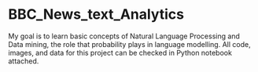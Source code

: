 # BBC_News_text_Analytics
My goal is to learn basic concepts of Natural Language Processing and Data mining, the role that probability plays in language modelling. All code, images, and data for this project can be checked in Python notebook attached.
